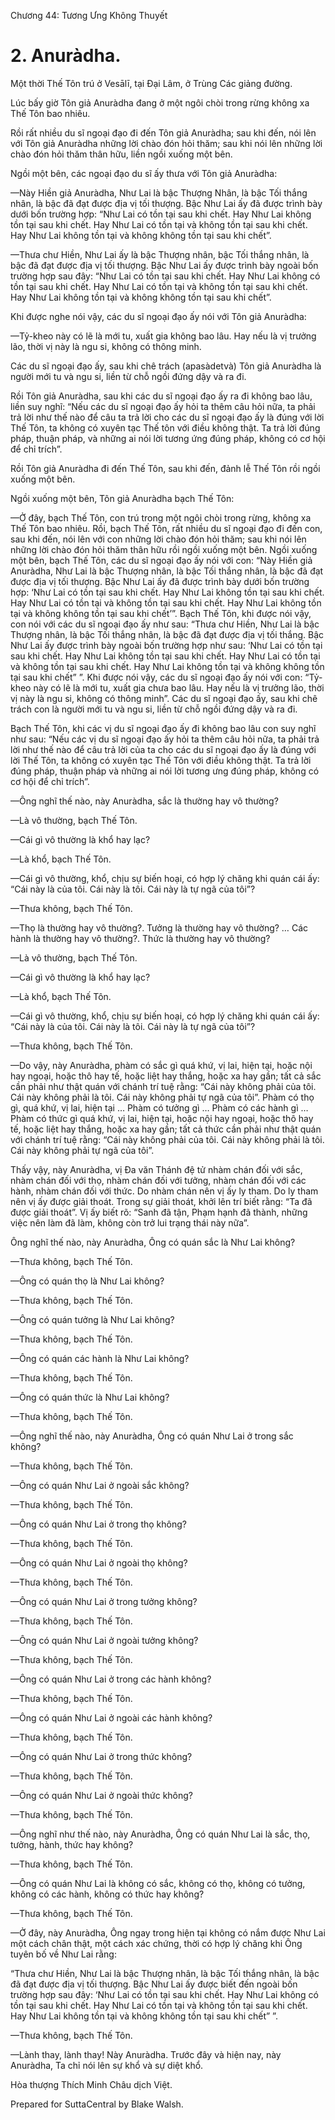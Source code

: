  

Chương 44: Tương Ưng Không Thuyết

# 2\. Anuràdha.

Một thời Thế Tôn trú ở Vesālī, tại Ðại Lâm, ở Trùng Các giảng đường.

Lúc bấy giờ Tôn giả Anuràdha đang ở một ngôi chòi trong rừng không xa Thế Tôn bao nhiêu.

Rồi rất nhiều du sĩ ngoại đạo đi đến Tôn giả Anuràdha; sau khi đến, nói lên với Tôn giả Anuràdha những lời chào đón hỏi thăm; sau khi nói lên những lời chào đón hỏi thăm thân hữu, liền ngồi xuống một bên.

Ngồi một bên, các ngoại đạo du sĩ ấy thưa với Tôn giả Anuràdha:

—Này Hiền giả Anuràdha, Như Lai là bậc Thượng Nhân, là bậc Tối thắng nhân, là bậc đã đạt được địa vị tối thượng. Bậc Như Lai ấy đã được trình bày dưới bốn trường hợp: “Như Lai có tồn tại sau khi chết. Hay Như Lai không tồn tại sau khi chết. Hay Như Lai có tồn tại và không tồn tại sau khi chết. Hay Như Lai không tồn tại và không không tồn tại sau khi chết”.

—Thưa chư Hiền, Như Lai ấy là bậc Thượng nhân, bậc Tối thắng nhân, là bậc đã đạt được địa vị tối thượng. Bậc Như Lai ấy được trình bày ngoài bốn trường hợp sau đây: “Như Lai có tồn tại sau khi chết. Hay Như Lai không có tồn tại sau khi chết. Hay Như Lai có tồn tại và không tồn tại sau khi chết. Hay Như Lai không tồn tại và không không tồn tại sau khi chết”.

Khi được nghe nói vậy, các du sĩ ngoại đạo ấy nói với Tôn giả Anuràdha:

—Tỷ-kheo này có lẽ là mới tu, xuất gia không bao lâu. Hay nếu là vị trưởng lão, thời vị này là ngu si, không có thông minh.

Các du sĩ ngoại đạo ấy, sau khi chê trách (apasàdetvà) Tôn giả Anuràdha là người mới tu và ngu si, liền từ chỗ ngồi đứng dậy và ra đi.

Rồi Tôn giả Anuràdha, sau khi các du sĩ ngoại đạo ấy ra đi không bao lâu, liền suy nghĩ: “Nếu các du sĩ ngoại đạo ấy hỏi ta thêm câu hỏi nữa, ta phải trả lời như thế nào để câu ta trả lời cho các du sĩ ngoại đạo ấy là đúng với lời Thế Tôn, ta không có xuyên tạc Thế tôn với điều không thật. Ta trả lời đúng pháp, thuận pháp, và những ai nói lời tương ứng đúng pháp, không có cơ hội để chỉ trích”.

Rồi Tôn giả Anuràdha đi đến Thế Tôn, sau khi đến, đảnh lễ Thế Tôn rồi ngồi xuống một bên.

Ngồi xuống một bên, Tôn giả Anuràdha bạch Thế Tôn:

—Ở đây, bạch Thế Tôn, con trú trong một ngôi chòi trong rừng, không xa Thế Tôn bao nhiêu. Rồi, bạch Thế Tôn, rất nhiều du sĩ ngoại đạo đi đến con, sau khi đến, nói lên với con những lời chào đón hỏi thăm; sau khi nói lên những lời chào đón hỏi thăm thân hữu rồi ngồi xuống một bên. Ngồi xuống một bên, bạch Thế Tôn, các du sĩ ngoại đạo ấy nói với con: “Này Hiền giả Anuràdha, Như Lai là bậc Thượng nhân, là bậc Tối thắng nhân, là bậc đã đạt được địa vị tối thượng. Bậc Như Lai ấy đã được trình bày dưới bốn trường hợp: ‘Như Lai có tồn tại sau khi chết. Hay Như Lai không tồn tại sau khi chết. Hay Như Lai có tồn tại và không tồn tại sau khi chết. Hay Như Lai không tồn tại và không không tồn tại sau khi chết’”. Bạch Thế Tôn, khi được nói vậy, con nói với các du sĩ ngoại đạo ấy như sau: “Thưa chư Hiền, Như Lai là bậc Thượng nhân, là bậc Tối thắng nhân, là bậc đã đạt được địa vị tối thắng. Bậc Như Lai ấy được trình bày ngoài bốn trường hợp như sau: ‘Như Lai có tồn tại sau khi chết. Hay Như Lai không tồn tại sau khi chết. Hay Như Lai có tồn tại và không tồn tại sau khi chết. Hay Như Lai không tồn tại và không không tồn tại sau khi chết” ”. Khi được nói vậy, các du sĩ ngoại đạo ấy nói với con: “Tỷ-kheo này có lẽ là mới tu, xuất gia chưa bao lâu. Hay nếu là vị trưởng lão, thời vị này là ngu si, không có thông minh”. Các du sĩ ngoại đạo ấy, sau khi chê trách con là người mới tu và ngu si, liền từ chỗ ngồi đứng dậy và ra đi.

Bạch Thế Tôn, khi các vị du sĩ ngoại đạo ấy đi không bao lâu con suy nghĩ như sau: “Nếu các vị du sĩ ngoại đạo ấy hỏi ta thêm câu hỏi nữa, ta phải trả lời như thế nào để câu trả lời của ta cho các du sĩ ngoại đạo ấy là đúng với lời Thế Tôn, ta không có xuyên tạc Thế Tôn với điều không thật. Ta trả lời đúng pháp, thuận pháp và những ai nói lời tương ưng đúng pháp, không có cơ hội để chỉ trích”.

—Ông nghĩ thế nào, này Anuràdha, sắc là thường hay vô thường?

—Là vô thường, bạch Thế Tôn.

—Cái gì vô thường là khổ hay lạc?

—Là khổ, bạch Thế Tôn.

—Cái gì vô thường, khổ, chịu sự biến hoại, có hợp lý chăng khi quán cái ấy: “Cái này là của tôi. Cái này là tôi. Cái này là tự ngã của tôi”?

—Thưa không, bạch Thế Tôn.

—Thọ là thường hay vô thường?. Tưởng là thường hay vô thường? … Các hành là thường hay vô thường?. Thức là thường hay vô thường?

—Là vô thường, bạch Thế Tôn.

—Cái gì vô thường là khổ hay lạc?

—Là khổ, bạch Thế Tôn.

—Cái gì vô thường, khổ, chịu sự biến hoại, có hợp lý chăng khi quán cái ấy: “Cái này là của tôi. Cái này là tôi. Cái này là tự ngã của tôi”?

—Thưa không, bạch Thế Tôn.

—Do vậy, này Anuràdha, phàm có sắc gì quá khứ, vị lai, hiện tại, hoặc nội hay ngoại, hoặc thô hay tế, hoặc liệt hay thắng, hoặc xa hay gần; tất cả sắc cần phải như thật quán với chánh trí tuệ rằng: “Cái này không phải của tôi. Cái này không phải là tôi. Cái này không phải tự ngã của tôi”. Phàm có thọ gì, quá khứ, vị lai, hiện tại … Phàm có tưởng gì … Phàm có các hành gì … Phàm có thức gì quá khứ, vị lai, hiện tại, hoặc nội hay ngoại, hoặc thô hay tế, hoặc liệt hay thắng, hoặc xa hay gần; tất cả thức cần phải như thật quán với chánh trí tuệ rằng: “Cái này không phải của tôi. Cái này không phải là tôi. Cái này không phải tự ngã của tôi”.

Thấy vậy, này Anuràdha, vị Ða văn Thánh đệ tử nhàm chán đối với sắc, nhàm chán đối với thọ, nhàm chán đối với tưởng, nhàm chán đối với các hành, nhàm chán đối với thức. Do nhàm chán nên vị ấy ly tham. Do ly tham nên vị ấy được giải thoát. Trong sự giải thoát, khởi lên trí biết rằng: “Ta đã được giải thoát”. Vị ấy biết rõ: “Sanh đã tận, Phạm hạnh đã thành, những việc nên làm đã làm, không còn trở lui trạng thái này nữa”.

Ông nghĩ thế nào, này Anuràdha, Ông có quán sắc là Như Lai không?

—Thưa không, bạch Thế Tôn.

—Ông có quán thọ là Như Lai không?

—Thưa không, bạch Thế Tôn.

—Ông có quán tưởng là Như Lai không?

—Thưa không, bạch Thế Tôn.

—Ông có quán các hành là Như Lai không?

—Thưa không, bạch Thế Tôn.

—Ông có quán thức là Như Lai không?

—Thưa không, bạch Thế Tôn.

—Ông nghĩ thế nào, này Anuràdha, Ông có quán Như Lai ở trong sắc không?

—Thưa không, bạch Thế Tôn.

—Ông có quán Như Lai ở ngoài sắc không?

—Thưa không, bạch Thế Tôn.

—Ông có quán Như Lai ở trong thọ không?

—Thưa không, bạch Thế Tôn.

—Ông có quán Như Lai ở ngoài thọ không?

—Thưa không, bạch Thế Tôn.

—Ông có quán Như Lai ở trong tưởng không?

—Thưa không, bạch Thế Tôn.

—Ông có quán Như Lai ở ngoài tưởng không?

—Thưa không, bạch Thế Tôn.

—Ông có quán Như Lai ở trong các hành không?

—Thưa không, bạch Thế Tôn.

—Ông có quán Như Lai ở ngoài các hành không?

—Thưa không, bạch Thế Tôn.

—Ông có quán Như Lai ở trong thức không?

—Thưa không, bạch Thế Tôn.

—Ông có quán Như Lai ở ngoài thức không?

—Thưa không, bạch Thế Tôn.

—Ông nghĩ như thế nào, này Anuràdha, Ông có quán Như Lai là sắc, thọ, tưởng, hành, thức hay không?

—Thưa không, bạch Thế Tôn.

—Ông có quán Như Lai là không có sắc, không có thọ, không có tưởng, không có các hành, không có thức hay không?

—Thưa không, bạch Thế Tôn.

—Ở đây, này Anuràdha, Ông ngay trong hiện tại không có nắm được Như Lai một cách chân thật, một cách xác chứng, thời có hợp lý chăng khi Ông tuyên bố về Như Lai rằng:

“Thưa chư Hiền, Như Lai là bậc Thượng nhân, là bậc Tối thắng nhân, là bậc đã đạt được địa vị tối thượng. Bậc Như Lai ấy được biết đến ngoài bốn trường hợp sau đây: ‘Như Lai có tồn tại sau khi chết. Hay Như Lai không có tồn tại sau khi chết. Hay Như Lai có tồn tại và không tồn tại sau khi chết. Hay Như Lai không tồn tại và không không tồn tại sau khi chết” ”.

—Thưa không, bạch Thế Tôn.

—Lành thay, lành thay! Này Anuràdha. Trước đây và hiện nay, này Anuràdha, Ta chỉ nói lên sự khổ và sự diệt khổ.

Hòa thượng Thích Minh Châu dịch Việt.

Prepared for SuttaCentral by Blake Walsh.